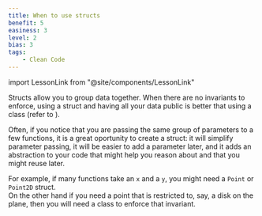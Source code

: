 ```yaml
---
title: When to use structs
benefit: 5
easiness: 3
level: 2
bias: 3
tags:
    - Clean Code
---
```

import LessonLink from "@site/components/LessonLink"

Structs allow you to group data together. When there are no invariants to enforce, using a struct and having all your data public is better that using a class (refer to <LessonLink slug="design-cohesive-classes"/>).

Often, if you notice that you are passing the same group of parameters to a few functions, it is a great oportunity to create a struct: it will simplify parameter passing, it will be easier to add a parameter later, and it adds an abstraction to your code that might help you reason about and that you might reuse later.

For example, if many functions take an `x` and a `y`, you might need a `Point` or `Point2D` struct.<br/>
On the other hand if you need a point that is restricted to, say, a disk on the plane, then you will need a class to enforce that invariant.
